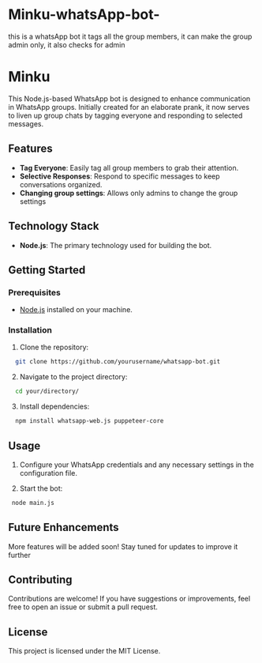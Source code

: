 # Minku-whatsApp-bot-
this is a whatsApp bot it tags all the group members, it can make the group admin only,  it also checks for admin 


# Minku

This Node.js-based WhatsApp bot is designed to enhance communication in WhatsApp groups. Initially created for an elaborate prank, it now serves to liven up group chats by tagging everyone and responding to selected messages.

## Features

- **Tag Everyone**: Easily tag all group members to grab their attention.
- **Selective Responses**: Respond to specific messages to keep conversations organized.
- **Changing group settings**: Allows only admins to change the group settings

## Technology Stack

- **Node.js**: The primary technology used for building the bot.

## Getting Started

### Prerequisites

- [Node.js](https://nodejs.org/) installed on your machine.

### Installation

1.  Clone the repository:
  ```bash
    git clone https://github.com/yourusername/whatsapp-bot.git
```

2.  Navigate to the project directory:
 ```bash
   cd your/directory/
```

3.  Install dependencies:
  ```bash
    npm install whatsapp-web.js puppeteer-core
```

## Usage

1. Configure your WhatsApp credentials and any necessary settings in the configuration file.
 
2. Start the bot:
```bash
 node main.js
```

## Future Enhancements

More features will be added soon! Stay tuned for updates to improve it further

## Contributing
Contributions are welcome! If you have suggestions or improvements, feel free to open an issue or submit a pull request.

## License
This project is licensed under the MIT License.
